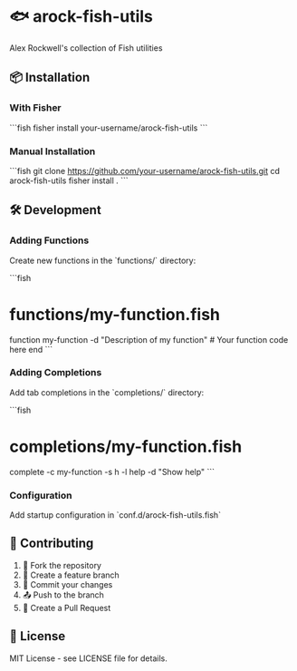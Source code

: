 # 🐟 arock-fish-utils

Alex Rockwell's collection of Fish utilities

## 📦 Installation

### With Fisher
\`\`\`fish
fisher install your-username/arock-fish-utils
\`\`\`

### Manual Installation
\`\`\`fish
git clone https://github.com/your-username/arock-fish-utils.git
cd arock-fish-utils
fisher install .
\`\`\`

## 🛠️ Development

### Adding Functions
Create new functions in the \`functions/\` directory:

\`\`\`fish
# functions/my-function.fish
function my-function -d "Description of my function"
    # Your function code here
end
\`\`\`

### Adding Completions
Add tab completions in the \`completions/\` directory:

\`\`\`fish
# completions/my-function.fish
complete -c my-function -s h -l help -d "Show help"
\`\`\`

### Configuration
Add startup configuration in \`conf.d/arock-fish-utils.fish\`

## 🤝 Contributing

1. 🍴 Fork the repository
2. 🌟 Create a feature branch
3. 💾 Commit your changes
4. 📤 Push to the branch
5. 🎉 Create a Pull Request

## 📄 License

MIT License - see LICENSE file for details.
